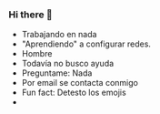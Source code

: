 ### Hi there 👋
-  Trabajando en nada
-  "Aprendiendo" a configurar redes.
-  Hombre
-  Todavía no busco ayuda 
-  Preguntame: Nada
-  Por email se contacta conmigo
-  Fun fact: Detesto los emojis
-  
<!--
**MarcosMarinio/MarcosMarinio** is a ✨ _special_ ✨ repository because its `README.md` (this file) appears on your GitHub profile.

Here are some ideas to get you started:

- 🔭 I’m currently working on ...
- 🌱 I’m currently learning ...
- 👯 I’m looking to collaborate on ...
- 🤔 I’m looking for help with ...
- 💬 Ask me about ...
- 📫 How to reach me: ...
- 😄 Pronouns: ...
- ⚡ Fun fact: ...
-->
